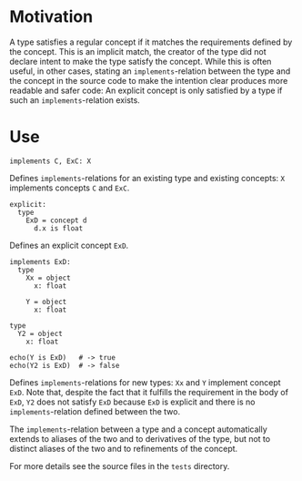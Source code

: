 Motivation
==========

A type satisfies a regular concept if it matches the requirements defined
by the concept. This is an implicit match, the creator of the type did
not declare intent to make the type satisfy the concept. While this is often
useful, in other cases, stating an ``implements``-relation between the
type and the concept in the source code to make the intention clear produces
more readable and safer code: An explicit concept is only satisfied by a
type if such an ``implements``-relation exists.

Use
===

    implements C, ExC: X
Defines ``implements``-relations for an existing type and existing concepts:
``X`` implements concepts ``C`` and ``ExC``.

    explicit:
      type
        ExD = concept d
          d.x is float
Defines an explicit concept ``ExD``.

    implements ExD:
      type
        Xx = object
          x: float
  
        Y = object
          x: float

    type
      Y2 = object
        x: float

    echo(Y is ExD)   # -> true
    echo(Y2 is ExD)  # -> false
Defines ``implements``-relations for new types: ``Xx`` and ``Y``
implement concept ``ExD``. Note that, despite the fact that it fulfills
the requirement in the body of ``ExD``, ``Y2`` does not satisfy ``ExD``
because ``ExD`` is explicit and there is no ``implements``-relation
defined between the two. 

The ``implements``-relation between a type and a concept automatically
extends to aliases of the two and to derivatives of the type, but not to
distinct aliases of the two and to refinements of the concept.

For more details see the source files in the ``tests`` directory.
